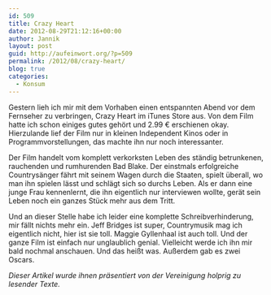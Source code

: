 ```yaml
---
id: 509
title: Crazy Heart
date: 2012-08-29T21:12:16+00:00
author: Jannik
layout: post
guid: http://aufeinwort.org/?p=509
permalink: /2012/08/crazy-heart/
blog: true
categories:
  - Konsum
---
```

Gestern lieh ich mir mit dem Vorhaben einen entspannten Abend vor dem Fernseher zu verbringen, Crazy Heart im iTunes Store aus. Von dem Film hatte ich schon einiges gutes gehört und 2.99 € erschienen okay. Hierzulande lief der Film nur in kleinen Independent Kinos oder in Programmvorstellungen, das machte ihn nur noch interessanter.

Der Film handelt vom komplett verkorksten Leben des ständig betrunkenen, rauchenden und rumhurenden Bad Blake. Der einstmals erfolgreiche Countrysänger fährt mit seinem Wagen durch die Staaten, spielt überall, wo man ihn spielen lässt und schlägt sich so durchs Leben. Als er dann eine junge Frau kennenlernt, die ihn eigentlich nur interviewen wollte, gerät sein Leben noch ein ganzes Stück mehr aus dem Tritt.

Und an dieser Stelle habe ich leider eine komplette Schreibverhinderung, mir fällt nichts mehr ein. Jeff Bridges ist super, Countrymusik mag ich eigentlich nicht, hier ist sie toll. Maggie Gyllenhaal ist auch toll. Und der ganze Film ist einfach nur unglaublich genial. Vielleicht werde ich ihn mir bald nochmal anschauen. Und das heißt was. Außerdem gab es zwei Oscars.

_Dieser Artikel wurde ihnen präsentiert von der Vereinigung holprig zu lesender Texte._